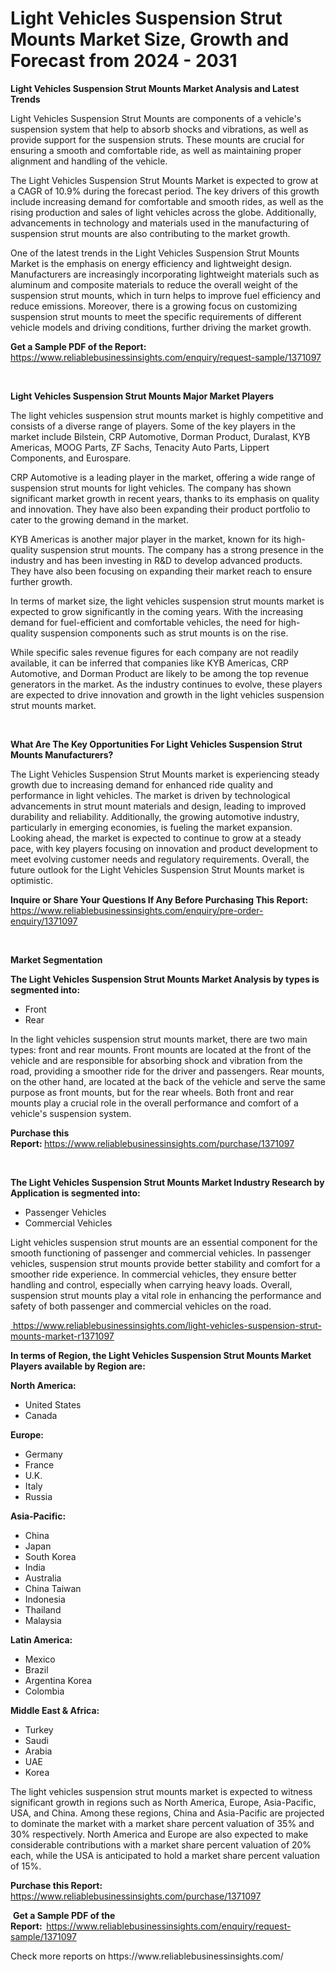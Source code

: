 <p><h1>Light Vehicles Suspension Strut Mounts Market Size, Growth and Forecast from 2024 - 2031</h1></p><p><strong>Light Vehicles Suspension Strut Mounts Market Analysis and Latest Trends</strong></p>
<p><p>Light Vehicles Suspension Strut Mounts are components of a vehicle's suspension system that help to absorb shocks and vibrations, as well as provide support for the suspension struts. These mounts are crucial for ensuring a smooth and comfortable ride, as well as maintaining proper alignment and handling of the vehicle.</p><p>The Light Vehicles Suspension Strut Mounts Market is expected to grow at a CAGR of 10.9% during the forecast period. The key drivers of this growth include increasing demand for comfortable and smooth rides, as well as the rising production and sales of light vehicles across the globe. Additionally, advancements in technology and materials used in the manufacturing of suspension strut mounts are also contributing to the market growth.</p><p>One of the latest trends in the Light Vehicles Suspension Strut Mounts Market is the emphasis on energy efficiency and lightweight design. Manufacturers are increasingly incorporating lightweight materials such as aluminum and composite materials to reduce the overall weight of the suspension strut mounts, which in turn helps to improve fuel efficiency and reduce emissions. Moreover, there is a growing focus on customizing suspension strut mounts to meet the specific requirements of different vehicle models and driving conditions, further driving the market growth.</p></p>
<p><strong>Get a Sample PDF of the Report:&nbsp;</strong> <a href="https://www.reliablebusinessinsights.com/enquiry/request-sample/1371097">https://www.reliablebusinessinsights.com/enquiry/request-sample/1371097</a></p>
<p>&nbsp;</p>
<p><strong>Light Vehicles Suspension Strut Mounts Major Market Players</strong></p>
<p><p>The light vehicles suspension strut mounts market is highly competitive and consists of a diverse range of players. Some of the key players in the market include Bilstein, CRP Automotive, Dorman Product, Duralast, KYB Americas, MOOG Parts, ZF Sachs, Tenacity Auto Parts, Lippert Components, and Eurospare.</p><p>CRP Automotive is a leading player in the market, offering a wide range of suspension strut mounts for light vehicles. The company has shown significant market growth in recent years, thanks to its emphasis on quality and innovation. They have also been expanding their product portfolio to cater to the growing demand in the market.</p><p>KYB Americas is another major player in the market, known for its high-quality suspension strut mounts. The company has a strong presence in the industry and has been investing in R&D to develop advanced products. They have also been focusing on expanding their market reach to ensure further growth.</p><p>In terms of market size, the light vehicles suspension strut mounts market is expected to grow significantly in the coming years. With the increasing demand for fuel-efficient and comfortable vehicles, the need for high-quality suspension components such as strut mounts is on the rise.</p><p>While specific sales revenue figures for each company are not readily available, it can be inferred that companies like KYB Americas, CRP Automotive, and Dorman Product are likely to be among the top revenue generators in the market. As the industry continues to evolve, these players are expected to drive innovation and growth in the light vehicles suspension strut mounts market.</p></p>
<p>&nbsp;</p>
<p><strong>What Are The Key Opportunities For Light Vehicles Suspension Strut Mounts Manufacturers?</strong></p>
<p><p>The Light Vehicles Suspension Strut Mounts market is experiencing steady growth due to increasing demand for enhanced ride quality and performance in light vehicles. The market is driven by technological advancements in strut mount materials and design, leading to improved durability and reliability. Additionally, the growing automotive industry, particularly in emerging economies, is fueling the market expansion. Looking ahead, the market is expected to continue to grow at a steady pace, with key players focusing on innovation and product development to meet evolving customer needs and regulatory requirements. Overall, the future outlook for the Light Vehicles Suspension Strut Mounts market is optimistic.</p></p>
<p><strong>Inquire or Share Your Questions If Any Before Purchasing This Report:</strong> <a href="https://www.reliablebusinessinsights.com/enquiry/pre-order-enquiry/1371097">https://www.reliablebusinessinsights.com/enquiry/pre-order-enquiry/1371097</a></p>
<p>&nbsp;</p>
<p><strong>Market Segmentation</strong></p>
<p><strong>The Light Vehicles Suspension Strut Mounts Market Analysis by types is segmented into:</strong></p>
<p><ul><li>Front</li><li>Rear</li></ul></p>
<p><p>In the light vehicles suspension strut mounts market, there are two main types: front and rear mounts. Front mounts are located at the front of the vehicle and are responsible for absorbing shock and vibration from the road, providing a smoother ride for the driver and passengers. Rear mounts, on the other hand, are located at the back of the vehicle and serve the same purpose as front mounts, but for the rear wheels. Both front and rear mounts play a crucial role in the overall performance and comfort of a vehicle's suspension system.</p></p>
<p><strong>Purchase this Report:&nbsp;</strong><a href="https://www.reliablebusinessinsights.com/purchase/1371097">https://www.reliablebusinessinsights.com/purchase/1371097</a></p>
<p>&nbsp;</p>
<p><strong>The Light Vehicles Suspension Strut Mounts Market Industry Research by Application is segmented into:</strong></p>
<p><ul><li>Passenger Vehicles</li><li>Commercial Vehicles</li></ul></p>
<p><p>Light vehicles suspension strut mounts are an essential component for the smooth functioning of passenger and commercial vehicles. In passenger vehicles, suspension strut mounts provide better stability and comfort for a smoother ride experience. In commercial vehicles, they ensure better handling and control, especially when carrying heavy loads. Overall, suspension strut mounts play a vital role in enhancing the performance and safety of both passenger and commercial vehicles on the road.</p></p>
<p><a href="https://www.reliablebusinessinsights.com/light-vehicles-suspension-strut-mounts-market-r1371097">&nbsp;https://www.reliablebusinessinsights.com/light-vehicles-suspension-strut-mounts-market-r1371097</a></p>
<p><strong>In terms of Region, the Light Vehicles Suspension Strut Mounts Market Players available by Region are:</strong></p>
<p>
    <p> <strong> North America: </strong>
        <ul>
            <li>United States</li>
            <li>Canada</li>
        </ul>
        </p> 
    <p> <strong> Europe: </strong>
        <ul>
            <li>Germany</li>
            <li>France</li>
            <li>U.K.</li>
            <li>Italy</li>
            <li>Russia</li>
        </ul>
        </p> 
    <p> <strong> Asia-Pacific: </strong>
        <ul>
            <li>China</li>
            <li>Japan</li>
            <li>South Korea</li>
            <li>India</li>
            <li>Australia</li>
            <li>China Taiwan</li>
            <li>Indonesia</li>
            <li>Thailand</li>
            <li>Malaysia</li>
        </ul>
        </p> 
    <p> <strong> Latin America: </strong>
        <ul>
            <li>Mexico</li>
            <li>Brazil</li>
            <li>Argentina Korea</li>
            <li>Colombia</li>
        </ul>
        </p> 
    <p> <strong> Middle East & Africa: </strong>
        <ul>
            <li>Turkey</li>
            <li>Saudi</li>
            <li>Arabia</li>
            <li>UAE</li>
            <li>Korea</li>
        </ul>
    </p>
    </p>
<p><p>The light vehicles suspension strut mounts market is expected to witness significant growth in regions such as North America, Europe, Asia-Pacific, USA, and China. Among these regions, China and Asia-Pacific are projected to dominate the market with a market share percent valuation of 35% and 30% respectively. North America and Europe are also expected to make considerable contributions with a market share percent valuation of 20% each, while the USA is anticipated to hold a market share percent valuation of 15%.</p></p>
<p><strong>Purchase this Report: </strong><a href="https://www.reliablebusinessinsights.com/purchase/1371097">https://www.reliablebusinessinsights.com/purchase/1371097</a></p>
<p>&nbsp;<strong>Get a Sample PDF of the Report:&nbsp;&nbsp;</strong><a href="https://www.reliablebusinessinsights.com/enquiry/request-sample/1371097">https://www.reliablebusinessinsights.com/enquiry/request-sample/1371097</a></p>
<p><strong></strong></p>
<p>Check more reports on https://www.reliablebusinessinsights.com/</p>